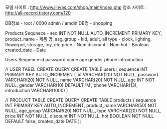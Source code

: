 모델 사이트 : http://www.jinvas.com/shop/main/index.php
참조 사이트 : 
http://all-record.tistory.com/120

DB정보 - root / 0000
admin / amdin
DB명 - shopping

Products
Sequnece - seq INT NOT NULL AUTO_INCREMENT PRIMARY KEY,
product_name - 제품 명,
asg_group - kid, adult, all
type - clock, lighting, flowerpot, storage, toy, etc
price - Num
discount - Num
hot - Boolean
created_date - Date

Users
Sequence
id
password
name
age
gender
phone
introduction

// USER TABEL CREATE QUERY
CREATE TABLE users (
sequence INT PRIMARY KEY AUTO_INCREMENT,
id VARCHAR(20) NOT NULL,
password VARCHAR(20) NOT NULL,
name VARCHAR(20) NOT NULL,
age INT NOT NULL,
gender VARCHAR(10) DEFAULT 'M',
phone VARCHAR(13),
introduction VARCHAR(1000)
)


// PRODUCT TABLE CREATE QUERY
CREATE TABLE products (
    sequence INT PRIMARY KEY AUTO_INCREMENT,
    product_name VARCHAR(50) NOT NULL,
    age_group VARCHAR(20) NOT NULL,
    type VARCHAR(20) NOT NULL,
    price INT NOT NULL,
    discount INT NOT NULL,
    hot BOOLEAN NOT NULL DEFAULT false,
    created_date DATE
);